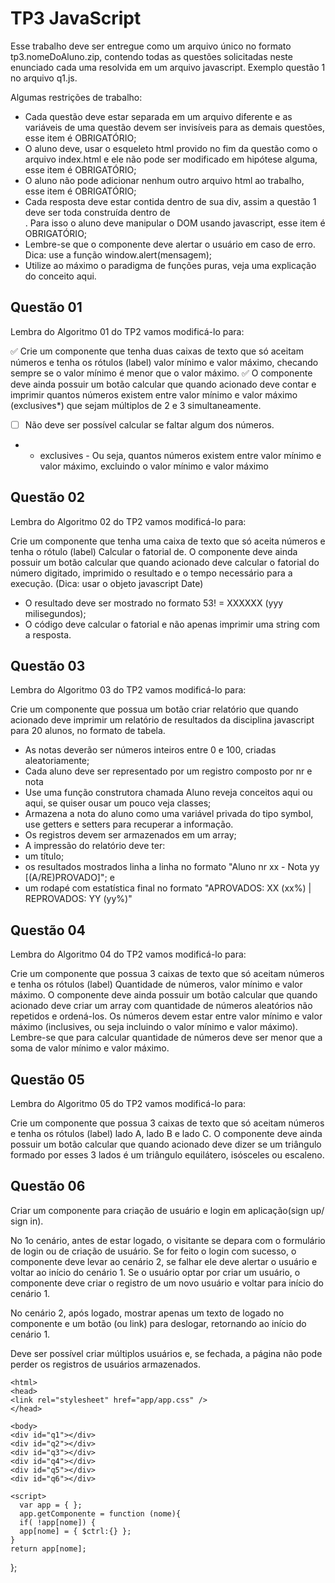# TP3 JavaScript
Esse trabalho deve ser entregue como um arquivo único no formato tp3.nomeDoAluno.zip, contendo todas as questões solicitadas neste enunciado cada uma resolvida em um arquivo javascript. Exemplo questão 1 no arquivo q1.js.

Algumas restrições de trabalho:

 - Cada questão deve estar separada em um arquivo diferente e as variáveis de uma questão devem ser invisíveis para as demais questões, esse item é OBRIGATÓRIO;
 - O aluno deve, usar o esqueleto html provido no fim da questão como o arquivo index.html e ele não pode ser modificado em hipótese alguma, esse item é OBRIGATÓRIO;
 - O aluno não pode adicionar nenhum outro arquivo html ao trabalho, esse item é OBRIGATÓRIO;
 - Cada resposta deve estar contida dentro de sua div, assim a questão 1 deve ser toda construída dentro de <div id="q1"> <!-- seu conteúdo aqui --> </div>. Para isso o aluno deve manipular o DOM usando javascript, esse item é OBRIGATÓRIO;
 - Lembre-se que o componente deve alertar o usuário em caso de erro. Dica: use a função window.alert(mensagem);
 - Utilize ao máximo o paradigma de funções puras, veja uma explicação do conceito aqui.

## Questão 01

Lembra do Algoritmo 01 do TP2 vamos modificá-lo para:

  ✅ Crie um componente que tenha duas caixas de texto que só aceitam números e tenha os rótulos (label) valor mínimo e valor máximo, checando sempre se o valor mínimo é menor que o valor máximo. 
  ✅ O componente deve ainda possuir um botão calcular que quando acionado deve contar e imprimir quantos números existem entre valor mínimo e valor máximo (exclusives*) que sejam múltiplos de 2 e 3 simultaneamente. 
  -[ ] Não deve ser possível calcular se faltar algum dos números.
  - * exclusives - Ou seja, quantos números existem entre valor mínimo e valor máximo, excluindo o valor mínimo e valor máximo

## Questão 02
Lembra do Algoritmo 02 do TP2 vamos modificá-lo para:

Crie um componente que tenha uma caixa de texto que só aceita números e tenha o rótulo (label) Calcular o fatorial de. O componente deve ainda possuir um botão calcular que quando acionado deve calcular o fatorial do número digitado, imprimido o resultado e o tempo necessário para a execução. (Dica: usar o objeto javascript Date)

 - O resultado deve ser mostrado no formato 53! = XXXXXX (yyy milisegundos);
 - O código deve calcular o fatorial e não apenas imprimir uma string com a resposta.

 ## Questão 03
Lembra do Algoritmo 03 do TP2 vamos modificá-lo para:

Crie um componente que possua um botão criar relatório que quando acionado deve imprimir um relatório de resultados da disciplina javascript para 20 alunos, no formato de tabela.

 - As notas deverão ser números inteiros entre 0 e 100, criadas aleatoriamente;
 - Cada aluno deve ser representado por um registro composto por nr e nota
 - Use uma função construtora chamada Aluno reveja conceitos aqui ou aqui, se quiser ousar um pouco veja classes;
 - Armazena a nota do aluno como uma variável privada do tipo symbol, use getters e setters para recuperar a informação.
 - Os registros devem ser armazenados em um array;
 - A impressão do relatório deve ter:
 - um título;
 - os resultados mostrados linha a linha no formato "Aluno nr xx - Nota yy [(A/RE)PROVADO]"; e
 - um rodapé com estatística final no formato "APROVADOS: XX (xx%)  |  REPROVADOS: YY (yy%)"

## Questão 04
Lembra do Algoritmo 04 do TP2 vamos modificá-lo para:

Crie um componente que possua 3 caixas de texto que só aceitam números e tenha os rótulos (label) Quantidade de números, valor mínimo e valor máximo. O componente deve ainda possuir um botão calcular que quando acionado deve criar um array com quantidade de números aleatórios não repetidos e ordená-los. Os números devem estar entre valor mínimo e valor máximo (inclusives, ou seja incluindo o valor mínimo e valor máximo). Lembre-se que para calcular quantidade de números deve ser menor que a soma de valor mínimo e valor máximo.

## Questão 05
Lembra do Algoritmo 05 do TP2 vamos modificá-lo para:

Crie um componente que possua 3 caixas de texto que só aceitam números e tenha os rótulos (label) lado A, lado B e lado C. O componente deve ainda possuir um botão calcular que quando acionado deve dizer se um triângulo formado por esses 3 lados é um triângulo equilátero, isósceles ou escaleno.

## Questão 06
Criar um componente para criação de usuário e login em aplicação(sign up/ sign in).

No 1o cenário, antes de estar logado, o visitante se depara com o formulário de login ou de criação de usuário. Se for feito o login com sucesso, o componente deve levar ao cenário 2, se falhar ele deve alertar o usuário e voltar ao início do cenário 1. Se o usuário optar por criar um usuário, o componente deve criar o registro de um novo usuário e voltar para início do cenário 1.

No cenário 2, após logado, mostrar apenas um texto de logado no componente e um botão (ou link) para deslogar, retornando ao início do cenário 1.

Deve ser possível criar múltiplos usuários e, se fechada, a página não pode perder os registros de usuários  armazenados.

 <!DOCTYPE html>
    <html>
    <head>
    <link rel="stylesheet" href="app/app.css" />
    </head>

    <body>
    <div id="q1"></div>
    <div id="q2"></div>
    <div id="q3"></div>
    <div id="q4"></div>
    <div id="q5"></div>
    <div id="q6"></div>

    <script>
      var app = { };
      app.getComponente = function (nome){
      if( !app[nome]) {
      app[nome] = { $ctrl:{} };
    }
    return app[nome];
  };
  </script>
  <script src="q1.js"></script>
  <script src="q2.js"></script>
  <script src="q3.js"></script>
  <script src="q4.js"></script>
  <script src="q5.js"></script>
  <script src="q6.js"></script>
</body>
</html>